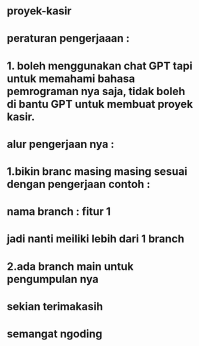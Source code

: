 # proyek-kasir
# peraturan pengerjaaan : 
# 1. boleh menggunakan chat GPT tapi untuk memahami bahasa pemrograman nya saja, tidak boleh di bantu GPT untuk membuat proyek kasir.

# alur pengerjaan nya : 
# 1.bikin branc masing masing sesuai dengan pengerjaan contoh : 
# nama branch : fitur 1 
# jadi nanti meiliki lebih dari 1 branch 
# 2.ada branch main untuk pengumpulan nya 
# sekian terimakasih 
# semangat ngoding 

